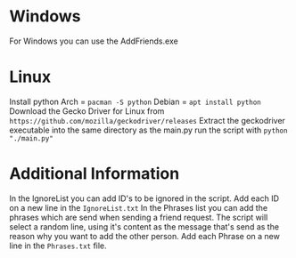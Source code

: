 # Windows
For Windows you can use the AddFriends.exe

# Linux
Install python
Arch = `pacman -S python`
Debian = `apt install python`
Download the Gecko Driver for Linux from `https://github.com/mozilla/geckodriver/releases`
Extract the geckodriver executable into the same directory as the main.py
run the script with `python "./main.py"`

# Additional Information
In the IgnoreList you can add ID's to be ignored in the script. Add each ID on a new line in the `IgnoreList.txt`
In the Phrases list you can add the phrases which are send when sending a friend request. The script will select a random line, using it's content as the message that's send as the reason why you want to add the other person. Add each Phrase on a new line in the `Phrases.txt` file.
